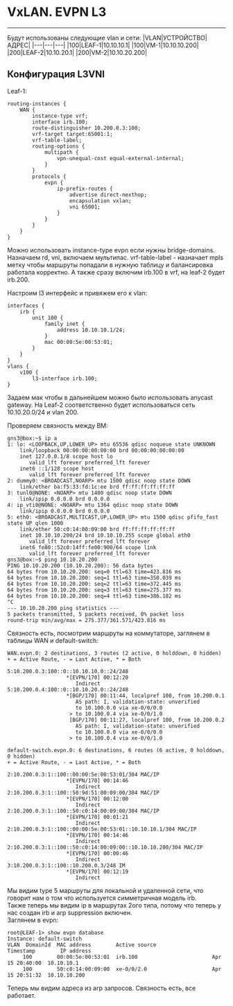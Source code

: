 # VxLAN. EVPN L3
---

Будут использованы следующие vlan и сети:
|VLAN|УСТРОЙСТВО|АДРЕС|
|---|---|---|
|100|LEAF-1|10.10.10.1|
|100|VM-1|10.10.10.200|
|200|LEAF-2|10.10.20.1|
|200|VM-2|10.10.20.200|

## Конфигурация L3VNI
Leaf-1:
```
routing-instances {
    WAN {
        instance-type vrf;
        interface irb.100;
        route-distinguisher 10.200.0.3:100;
        vrf-target target:65001:1;
        vrf-table-label;
        routing-options {
            multipath {
                vpn-unequal-cost equal-external-internal;
            }
        }
        protocols {
            evpn {
                ip-prefix-routes {
                    advertise direct-nexthop;
                    encapsulation vxlan;
                    vni 65001;
                }
            }
        }                               
    }
}
```
Можно использовать instance-type evpn если нужны bridge-domains.
Назначаем rd, vni, включаем мультипас. vrf-table-label - назначает mpls метку чтобы маршруты попадали в нужную таблицу и балансировка работала корректно.
А также сразу включим irb.100 в vrf, на leaf-2 будет irb.200.

Настроим l3 интерфейс и привяжем его к vlan:
```
interfaces { 
    irb {
        unit 100 {
            family inet {
                address 10.10.10.1/24;
            }
            mac 00:00:5e:00:53:01;
        }
    }
}
vlans {
    v100 {
        l3-interface irb.100;
}                    
```
Задаем мак чтобы в дальнейшем можно было использовать anycast gateway.
На Leaf-2 соответственно будет использоваться сеть 10.10.20.0/24 и vlan 200.

Проверяем связность между ВМ:
```
gns3@box:~$ ip a
1: lo: <LOOPBACK,UP,LOWER_UP> mtu 65536 qdisc noqueue state UNKNOWN 
    link/loopback 00:00:00:00:00:00 brd 00:00:00:00:00:00
    inet 127.0.0.1/8 scope host lo
       valid_lft forever preferred_lft forever
    inet6 ::1/128 scope host 
       valid_lft forever preferred_lft forever
2: dummy0: <BROADCAST,NOARP> mtu 1500 qdisc noop state DOWN 
    link/ether ba:f5:33:fd:1c:ee brd ff:ff:ff:ff:ff:ff
3: tunl0@NONE: <NOARP> mtu 1480 qdisc noop state DOWN 
    link/ipip 0.0.0.0 brd 0.0.0.0
4: ip_vti0@NONE: <NOARP> mtu 1364 qdisc noop state DOWN 
    link/ipip 0.0.0.0 brd 0.0.0.0
5: eth0: <BROADCAST,MULTICAST,UP,LOWER_UP> mtu 1500 qdisc pfifo_fast state UP qlen 1000
    link/ether 50:c0:14:00:09:00 brd ff:ff:ff:ff:ff:ff
    inet 10.10.10.200/24 brd 10.10.10.255 scope global eth0
       valid_lft forever preferred_lft forever
    inet6 fe80::52c0:14ff:fe00:900/64 scope link 
       valid_lft forever preferred_lft forever
gns3@box:~$ ping 10.10.20.200
PING 10.10.20.200 (10.10.20.200): 56 data bytes
64 bytes from 10.10.20.200: seq=0 ttl=63 time=423.816 ms
64 bytes from 10.10.20.200: seq=1 ttl=63 time=350.039 ms
64 bytes from 10.10.20.200: seq=2 ttl=63 time=372.445 ms
64 bytes from 10.10.20.200: seq=3 ttl=63 time=275.377 ms
64 bytes from 10.10.20.200: seq=4 ttl=63 time=386.182 ms
^C
--- 10.10.20.200 ping statistics ---
5 packets transmitted, 5 packets received, 0% packet loss
round-trip min/avg/max = 275.377/361.571/423.816 ms
```
Связность есть, посмотрим маршруты на коммутаторе, заглянем в таблицы WAN и default-switch:
```
WAN.evpn.0: 2 destinations, 3 routes (2 active, 0 holddown, 0 hidden)
+ = Active Route, - = Last Active, * = Both

5:10.200.0.3:100::0::10.10.10.0::24/248               
                   *[EVPN/170] 00:12:20
                      Indirect
5:10.200.0.4:100::0::10.10.20.0::24/248               
                   *[BGP/170] 00:11:44, localpref 100, from 10.200.0.1
                      AS path: I, validation-state: unverified
                      to 10.100.0.0 via xe-0/0/0.0
                    > to 10.100.0.4 via xe-0/0/1.0
                    [BGP/170] 00:11:27, localpref 100, from 10.200.0.2
                      AS path: I, validation-state: unverified
                      to 10.100.0.0 via xe-0/0/0.0
                    > to 10.100.0.4 via xe-0/0/1.0

default-switch.evpn.0: 6 destinations, 6 routes (6 active, 0 holddown, 0 hidden)
+ = Active Route, - = Last Active, * = Both

2:10.200.0.3:1::100::00:00:5e:00:53:01/304 MAC/IP        
                   *[EVPN/170] 00:14:46
                      Indirect
2:10.200.0.3:1::100::50:9d:51:00:09:00/304 MAC/IP        
                   *[EVPN/170] 00:12:00
                      Indirect
2:10.200.0.3:1::100::50:c0:14:00:09:00/304 MAC/IP        
                   *[EVPN/170] 00:01:21
                      Indirect
2:10.200.0.3:1::100::00:00:5e:00:53:01::10.10.10.1/304 MAC/IP        
                   *[EVPN/170] 00:14:46
                      Indirect
2:10.200.0.3:1::100::50:c0:14:00:09:00::10.10.10.200/304 MAC/IP        
                   *[EVPN/170] 00:00:46
                      Indirect
3:10.200.0.3:1::100::10.200.0.3/248 IM            
                   *[EVPN/170] 00:12:19
                      Indirect
```

Мы видим type 5 маршруты для локальной и удаленной сети, что говорит нам о том что используется симметричная модель irb.\
Также теперь мы видим ip в маршрутах 2ого типа, потому что теперь у нас создан irb и arp suppression включен.\
Заглянем в evpn:
```
root@LEAF-1> show evpn database 
Instance: default-switch
VLAN  DomainId  MAC address        Active source                  Timestamp        IP address
     100        00:00:5e:00:53:01  irb.100                        Apr 15 20:40:00  10.10.10.1
     100        50:c0:14:00:09:00  xe-0/0/2.0                     Apr 15 20:51:32  10.10.10.200
```
Теперь мы видим адреса из arp запросов.
Связность есть, все работает.
